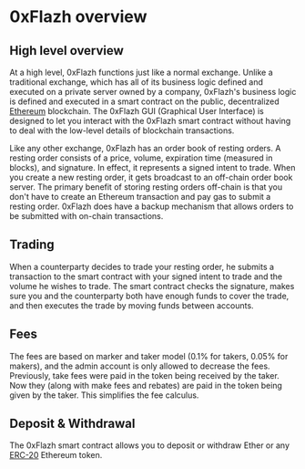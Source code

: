 # 0xFlazh overview 

## High level overview

At a high level, 0xFlazh functions just like a normal exchange. Unlike a traditional exchange, which has all of its business logic defined and executed on a private server owned by a company, 0xFlazh's business logic is defined and executed in a smart contract on the public, decentralized [Ethereum](https://ethereum.org) blockchain. The 0xFlazh GUI (Graphical User Interface) is designed to let you interact with the 0xFlazh smart contract without having to deal with the low-level details of blockchain transactions.

Like any other exchange, 0xFlazh has an order book of resting orders. A resting order consists of a price, volume, expiration time (measured in blocks), and signature. In effect, it represents a signed intent to trade. When you create a new resting order, it gets broadcast to an off-chain order book server. The primary benefit of storing resting orders off-chain is that you don't have to create an Ethereum transaction and pay gas to submit a resting order. 0xFlazh does have a backup mechanism that allows orders to be submitted with on-chain transactions.

## Trading

When a counterparty decides to trade your resting order, he submits a transaction to the smart contract with your signed intent to trade and the volume he wishes to trade. The smart contract checks the signature, makes sure you and the counterparty both have enough funds to cover the trade, and then executes the trade by moving funds between accounts.

## Fees

The fees are based on marker and taker model (0.1% for takers, 0.05% for makers), and the admin account is only allowed to decrease the fees.
Previously, take fees were paid in the token being received by the taker. Now they (along with make fees and rebates) are paid in the token being given by the taker. This simplifies the fee calculus.


## Deposit & Withdrawal

The 0xFlazh smart contract allows you to deposit or withdraw Ether or any [ERC-20](https://github.com/ethereum/EIPs/issues/20) Ethereum token.
